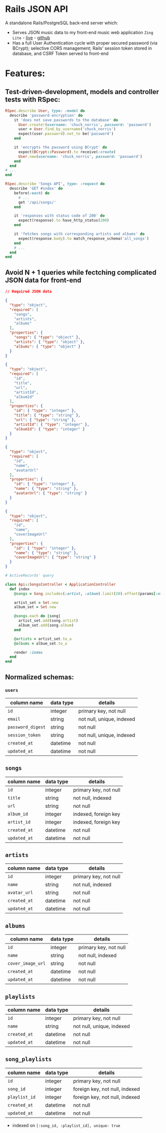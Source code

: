 # Rails JSON API

A standalone Rails/PostgreSQL back-end server which:
  + Serves JSON music data to my front-end music web application `Zing Lite` - [live](https://bismuth1991.github.io/zing-lite/) - [github](https://github.com/bismuth1991/zing-lite)
  + Has a full User Authentication cycle with proper secured password (via BCrypt); selective CORS management; Rails' session token stored in database, and CSRF Token served to front-end
 

# Features:

## Test-driven-development, models and controller tests with RSpec:

```ruby
RSpec.describe User, type: :model do
  describe 'password encryption' do
    it 'does not save passwords to the database' do
      User.create!(username: 'chuck_norris', password: 'password')
      user = User.find_by_username('chuck_norris')
      expect(user.password).not_to be('password')
    end

    it 'encrypts the password using BCrypt' do
      expect(BCrypt::Password).to receive(:create)
      User.new(username: 'chuck_norris', password: 'password')
    end
  end
# ...
end
```
```ruby
RSpec.describe 'Songs API', type: :request do
  describe 'GET #index' do
    before(:each) do 
      # ...
      get '/api/songs/'
    end

    it 'responses with status code of 200' do
      expect(response).to have_http_status(200)
    end

    it 'fetches songs with corresponding artists and albums' do 
      expect(response.body).to match_response_schema('all_songs')
    end
    # ...
  end
end
```

## Avoid N + 1 queries while fectching complicated JSON data for front-end

```json
// Required JSON data

{
  "type": "object",
  "required": [
    "songs",
    "artists",
    "albums"
  ],
  "properties": {
    "songs": { "type": "object" },
    "artists": { "type": "object" },
    "albums": { "type": "object" }
  }
}

{
  "type": "object",
  "required": [
    "id",
    "title",
    "url",
    "artistId",
    "albumId"
  ],
  "properties": {
    "id": { "type": "integer" },
    "title": { "type": "string" },
    "url": { "type": "string" },
    "artistId": { "type": "integer" },
    "albumId": { "type": "integer" }
  }
}

{
  "type": "object",
  "required": [
    "id",
    "name",
    "avatarUrl"
  ],
  "properties": {
    "id": { "type": "integer" },
    "name": { "type": "string" },
    "avatarUrl": { "type": "string" }
  }
}

{
  "type": "object",
  "required": [
    "id",
    "name",
    "coverImageUrl"
  ],
  "properties": {
    "id": { "type": "integer" },
    "name": { "type": "string" },
    "coverImageUrl": { "type": "string" }
  }
}
```

```ruby
# ActiveRecords' query

class Api::SongsController < ApplicationController
  def index 
    @songs = Song.includes(:artist, :album).limit(20).offset(params[:off_set]).order(:id)

    artist_set = Set.new
    album_set = Set.new

    @songs.each do |song|
      artist_set.add(song.artist)
      album_set.add(song.album)
    end

    @artists = artist_set.to_a
    @albums = album_set.to_a

    render :index
  end
end
```

## Normalized schemas:

### `users`
column name       |  data type  |       details
------------------|-------------|-----------------
`id`              | integer     | primary key, not null
`email`           | string      | not null, unique, indexed 
`password_digest` | string      | not null
`session_token`   | string      | not null, unique, indexed
`created_at`      | datetime    | not null
`updated_at`      | datetime    | not null

## `songs`
column name   |   data type   |   details
--------------|---------------|-----------------
`id`          | integer       | primary key, not null
`title`       | string        | not null, indexed 
`url`         | string        | not null
`album_id`    | integer       | indexed, foreign key
`artist_id`   | integer       | indexed, foreign key
`created_at`  | datetime      | not null
`updated_at`  | datetime      | not null

## `artists`
column name   |   data type   |   details
--------------|---------------|-----------------
`id`          | integer       | primary key, not null 
`name`        | string        | not null, indexed 
`avatar_url`  | string        | not null
`created_at`  | datetime      | not null
`updated_at`  | datetime      | not null

## `albums`
column name      |      data type   |   details
-----------------|------------------|-----------------
`id`             | integer          | primary key, not null
`name`           | string           | not null, indexed 
`cover_image_url`| string           | not null
`created_at`     | datetime         | not null
`updated_at`     | datetime         | not null

## `playlists`
column name   |   data type   |   details
--------------|---------------|-----------------
`id`          | integer       | primary key, not null
`name`        | string        | not null, unique, indexed 
`created_at`  | datetime      | not null
`updated_at`  | datetime      | not null

## `song_playlists`
column name   |   data type   |   details
--------------|---------------|-----------------
`id`          | integer       | primary key, not null 
`song_id`     | integer       | foreign key, not null, indexed 
`playlist_id` | integer       | foreign key, not null, indexed
`created_at`  | datetime      | not null
`updated_at`  | datetime      | not null
+ indexed on `[:song_id, :playlist_id], unique: true`